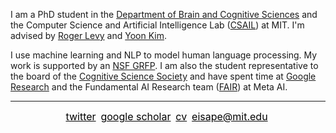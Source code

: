 I am a PhD student in the [Department of Brain and Cognitive Sciences](https://bcs.mit.edu/) and the Computer Science and Artificial Intelligence Lab ([CSAIL](https://www.csail.mit.edu/)) at MIT. I'm advised by [Roger Levy](http://cpl.mit.edu/people.html) and [Yoon Kim](https://people.csail.mit.edu/yoonkim/).

I use machine learning and NLP to model human language processing. My work is supported by an [NSF GRFP](https://www.nsfgrfp.org/). I am also the student representative to the board of the [Cognitive Science Society](https://cognitivesciencesociety.org/) and have spent time at [Google Research](https://research.google/) and the Fundamental AI Research team ([FAIR](https://ai.meta.com/research/)) at Meta AI.

---
<p align="center">
    <a href="https://twitter.com/tiwa_eisape" style="color:black;font-size: 16px;">twitter</a>&nbsp
    <a href="https://scholar.google.com/citations?hl=en&user=1FI8NfEAAAAJ&view_op=list_works&sortby=pubdate" style="color:black;font-size: 16px;">google scholar</a>&nbsp
    <a href="eisape_files/cv.pdf" style="color:black;font-size: 16px;">cv</a>&nbsp
    <a href="mailto:eisape@mit.edu" style="color:black;font-size: 16px;">eisape@mit.edu</a>&nbsp
</p>
